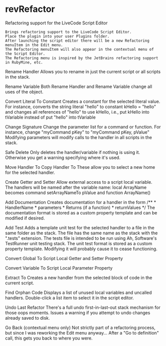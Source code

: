 # revRefactor
Refactoring support for the LiveCode Script Editor

    Brings refactoring support to the LiveCode Script Editor.
    Place the plugin into your user Plugins folder.
    After launching the script editor there will be a new Refactoring menuItem in the Edit menu.
    The Refactoring menuItem will also appear in the contextual menu of the Script Editor.
    The Refactoring menu is inspired by the JetBrains refactoring support in RubyMine, etc.

Rename Handler
    Allows you to rename in just the current script or all scripts in the stack.

Rename Variable
    Both Rename Handler and Rename Variable change all uses of the object.

Convert Literal To Constant
    Creates a constant for the selected literal value.
    For instance, converts the string literal "hello" to
    constant kHello = "hello"
    and changes all references of "hello" to use kHello, i.e.,
      put kHello into tVariable
    instead of
      put "hello" into tVariable

Change Signature
    Change the parameter list for a command or function.
    For instance, change "myCommand pKey" to "myCommand pKey, pValue"
    Modifying parameters will modify calls to the handler in all scripts in the stack.

Safe Delete
    Only deletes the handler/variable if nothing is using it.
    Otherwise you get a warning specifying where it's used.

Move Handler To
Copy Handler To
    These allow you to select a new home for the selected handler.

Create Getter and Setter
    Allow external access to a script local variable.
    The handlers will be named after the variable name:
    local ArrayName
    becomes
      command setArrayNameTo pValue
    and
      function ArrayName()

Add Documentation
    Creates documentation for a handler in the form
    /**
    * HandlerName
    * parameters
    * Returns (if a function)
    * returnValues
    */
    The documentation format is stored as a custom property template and can be modified if desired.

Add Test
    Adds a template unit test for the selected handler to a file in the same folder as the stack.
    The file has the same name as the stack with the ".tests" extension.
    The tests file is intended to be run using Ah, Software's TestRunner unit testing stack.
    The unit test format is stored as a custom property template.
    Modifying it will probably cause it to cease functioning.

Convert Global To
    Script Local
    Getter and Setter
    Property

Convert Variable To
    Script Local
    Parameter
    Property

Extract To
    Creates a new handler from the selected block of code in the current script.

Find Orphan Code
    Displays a list of unused local variables and uncalled handlers.
    Double-click a list item to select it in the script editor.

Undo Last Refactor
    There's a full undo first-in-last-out stack mechanism for those oops moments.
    Issues a warning if you attempt to undo changes already saved to disk.

Go Back (contextual menu only)
    Not strictly part of a refactoring process, but since I was reworking the Edit menu anyway...
    After a "Go to definition" call, this gets you back to where you were.
